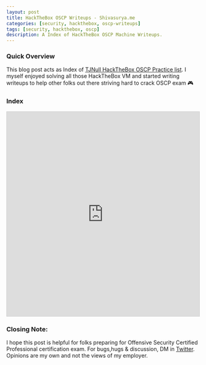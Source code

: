 ```yaml
---
layout: post
title: HackTheBox OSCP Writeups - Shivasurya.me
categories: [security, hackthebox, oscp-writeups]
tags: [security, hackthebox, oscp]
description: A Index of HackTheBox OSCP Machine Writeups.
---
```



### Quick Overview

This blog post acts as Index of [TJNull HackTheBox OSCP Practice list](https://docs.google.com/spreadsheets/u/1/d/1dwSMIAPIam0PuRBkCiDI88pU3yzrqqHkDtBngUHNCw8/htmlview#). I myself enjoyed solving all those HackTheBox VM and started writing writeups to help other folks out there striving hard to crack OSCP exam 🎮

### Index

<iframe class="airtable-embed" src="https://airtable.com/embed/shrt27NGHECI0l8yL?backgroundColor=orange&viewControls=on" frameborder="0" onmousewheel="" width="100%" height="533" style="background: transparent; border: 1px solid #ccc;"></iframe>

### Closing Note:

I hope this post is helpful for folks preparing for Offensive Security Certified Professional certification exam. For bugs,hugs & discussion, DM in [Twitter](https://twitter.com/sshivasurya). Opinions are my own and not the views of my employer.
